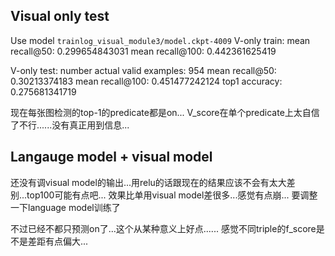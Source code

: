 Visual only test
-------
Use model `trainlog_visual_module3/model.ckpt-4009`
V-only train:
mean recall@50: 0.299654843031
mean recall@100: 0.442361625419

V-only test:
number actual valid examples: 954
mean recall@50: 0.30213374183
mean recall@100: 0.451477242124
top1 accuracy: 0.275681341719

现在每张图检测的top-1的predicate都是on...
V_score在单个predicate上太自信了不行......没有真正用到信息...

Langauge model + visual model
-------------
还没有调visual model的输出...用relu的话跟现在的结果应该不会有太大差别...top100可能有点吧...
效果比单用visual model差很多...感觉有点崩... 要调整一下language model训练了

不过已经不都只预测on了...这个从某种意义上好点......
感觉不同triple的f_score是不是差距有点偏大...

